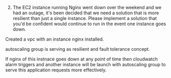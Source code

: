 2. The EC2 instance running Nginx went down over the weekend and we had an outage, it's been decided that we need a solution
that is more resilient than just a single instance. Please implement a solution that you'd be confident would continue
to run in the event one instance goes down.


Created a vpc with an instance nginx installed.

autoscaling group is serving as resilient and fault tolerance concept.

If nginx of this instnace goes down at any point of time then cloudwatch alarm triggers and another instance will be launch with autoscaling group to serve this application requests more effectively.   
